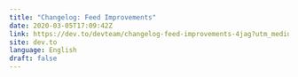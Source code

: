 ```yaml
---
title: "Changelog: Feed Improvements"
date: 2020-03-05T17:09:42Z
link: https://dev.to/devteam/changelog-feed-improvements-4jag?utm_medium=RSS&utm_source=news.12bit.vn
site: dev.to
language: English
draft: false
---
```

